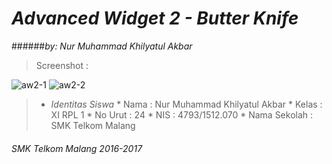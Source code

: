 # *__Advanced Widget 2 - Butter Knife__*
######*by: Nur Muhammad Khilyatul Akbar*

> Screenshot :

![aw2-1](https://cloud.githubusercontent.com/assets/22127632/18803490/a61c680a-821a-11e6-941c-611caf50b5ff.JPG)
![aw2-2](https://cloud.githubusercontent.com/assets/22127632/18803491/a624ab28-821a-11e6-9be0-d2e98045f1b7.JPG)


> * *Identitas Siswa* 
    * Nama          : Nur Muhammad Khilyatul Akbar
    * Kelas         : XI RPL 1
    * No Urut       : 24
    * NIS           : 4793/1512.070
    * Nama Sekolah  : SMK Telkom Malang

###### *SMK Telkom Malang 2016-2017*

